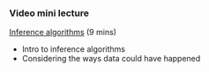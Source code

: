 ### Video mini lecture

[Inference algorithms](https://www.dropbox.com/scl/fi/r4h5zmq9jbi02ppxhlcx5/04_vid2_inference_algos.mp4?rlkey=d7abwx2dqu5sflf7pojv9esgf&st=0crwr9th&dl=0) (9 mins)

* Intro to inference algorithms
* Considering the ways data could have happened
